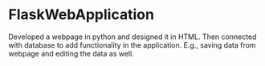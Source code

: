 # FlaskWebApplication
Developed a webpage in python and designed it in HTML. 
Then connected with database to add functionality in the application. E.g., saving data from webpage and editing the data as well.  
